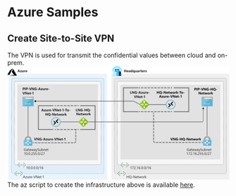 # Azure Samples


## Create Site-to-Site VPN
The VPN is used for transmit the confidential values between cloud and on-prem.
![alt](pics/3-network-topology-used-in-exercise.svg)
The az script to create the infrastructure above is available [here](site-to-site/script.azcli).